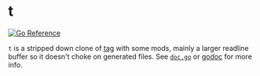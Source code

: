 # t

[![Go Reference][badge]][pkgsite]

`t` is a stripped down clone of [tag][tag] with some mods,
mainly a larger readline buffer so it doesn't choke on generated files.
See [`doc.go`](doc.go) or [godoc](pkgsite) for more info.

[badge]: https://pkg.go.dev/badge/go.seankhliao.com/mono/go/cmd/t.svg
[pkgsite]: https://pkg.go.dev/go.seankhliao.com/mono/go/cmd/t
[tag]: https://github.com/aykamko/tag
